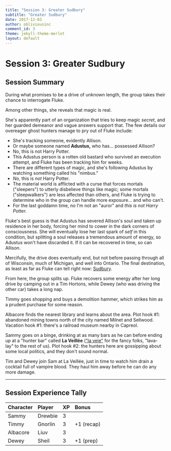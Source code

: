 ```yaml
---
title: "Session 3: Greater Sudbury"
subtitle: "Greater Sudbury"
date: 2017-12-03
author: obliviousinc
comment_id: 3
theme: jekyll-theme-merlot
layout: default
---
```


# Session 3: Greater Sudbury

## Session Summary

During what promises to be a drive of unknown length, the group takes their chance to interrogate Fluke.

Among other things, she reveals that magic is real.

She's apparently part of an organization that tries to keep magic *secret*, and her guarded demeanor and vague answers support that.  The few details our overeager ghost hunters manage to pry out of Fluke include:

* She's tracking someone, evidently Allison.
* Or maybe someone named **Adustus,** who has... possessed Allison?
* No, this is not Harry Potter.
* This Adustus person is a rotten old bastard who survived an execution attempt, and Fluke has been tracking him for weeks.
* There are different types of magic, and she's following Adustus by watching something called his "nimbus."
* *No,* this is *not* Harry Potter. 
* The material world is afflicted with a curse that forces mortals ("sleepers") to utterly disbelieve things like magic; some mortals ("sleepwalkers") are less affected than others, and Fluke is trying to determine who in the group can handle more exposure... and who can't.
* For the last goddamn time, no I'm not an "auror" and *this is not Harry Potter.*

Fluke's best guess is that Adustus has severed Allison's soul and taken up residence in her body, forcing her mind to cower in the dark corners of consciousness.  She will eventually lose her last spark of *self* in this condition, but splitting a soul releases a tremendous amount of energy, so Adustus won't have discarded it.  If it can be recovered in time, so can Allison.

Mercifully, the drive does eventually end, but not before passing through all of Wisconsin, much of Michigan, and well into Ontario.  The final destination, as least as far as Fluke can tell right now:  [Sudbury](https://www.google.com/maps/place/Sudbury,+ON,+Canada/@46.5456009,-81.1336316,11z).

From here, the group splits up.  Fluke recovers some energy after her long drive by camping out in a Tim Hortons, while Dewey (who was driving the other car) takes a long nap.

Timmy goes shopping and buys a demolition hammer, which strikes him as a prudent purchase for some reason.

Albacore finds the nearest library and learns about the area.  Plot hook #1:  abandoned mining towns north of the city named Milnet and Sellwood.  Vacation hook #1:  there's a railroad museum nearby in Capreol.

Sammy goes on a binge, drinking at as many bars as he can before ending up at a "hunter bar" called **La Veillée** (["la veje"](https://www.collinsdictionary.com/dictionary/french-english/veill%C3%A9e) for the fancy folks, "lava-lay" to the rest of us).  Plot hook #2:  the hunters here are gossipping about some local politics, and they don't sound normal.

Tim and Dewey join Sam at La Veillée, just in time to watch him drain a cocktail full of vampire blood.  They haul him away before he can do any more damage.

* * *

## Session Experience Tally

| Character | Player  | XP  | Bonus         |
|:--------- |:------- |:--- |:------------- |
| Sammy     | Drewbie | 3   |               |
| Timmy     | Gnorlin | 3   | +1 (recap)    |
| Albacore  | Liuv    | 3   |               |
| Dewey     | Sheil   | 3   | +1 (prep)     |